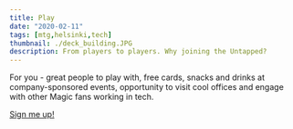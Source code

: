 ```yaml
---
title: Play
date: "2020-02-11"
tags: [mtg,helsinki,tech]
thumbnail: ./deck_building.JPG
description: From players to players. Why joining the Untapped?
---
```


For you - great people to play with, free cards, snacks and drinks at company-sponsored events, opportunity to visit cool offices and engage with other Magic fans working in tech.

[Sign me up!](../about)


